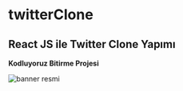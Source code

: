 # twitterClone

## React JS ile Twitter Clone Yapımı 

**Kodluyoruz Bitirme Projesi**

![banner resmi](https://github.com/mnd-dvc/twitterr-Clonee/blob/master/twitterClone.png)


















